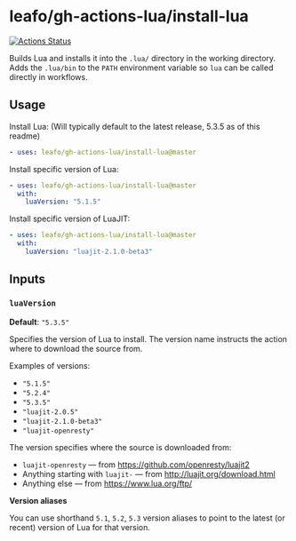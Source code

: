 # leafo/gh-actions-lua/install-lua

[![Actions Status](https://github.com/leafo/gh-actions-lua/workflows/test/badge.svg)](https://github.com/leafo/gh-actions-lua/actions)


Builds Lua and installs it into the `.lua/` directory in the working directory.
Adds the `.lua/bin` to the `PATH` environment variable so `lua` can be called
directly in workflows.

## Usage

Install Lua: (Will typically default to the latest release, 5.3.5 as of this readme)

```yaml
- uses: leafo/gh-actions-lua/install-lua@master
```

Install specific version of Lua:

```yaml
- uses: leafo/gh-actions-lua/install-lua@master
  with:
    luaVersion: "5.1.5"
```

Install specific version of LuaJIT:

```yaml
- uses: leafo/gh-actions-lua/install-lua@master
  with:
    luaVersion: "luajit-2.1.0-beta3"
```

## Inputs

### `luaVersion`

**Default**: `"5.3.5"`

Specifies the version of Lua to install. The version name instructs the action
where to download the source from.

Examples of versions:

* `"5.1.5"`
* `"5.2.4"`
* `"5.3.5"`
* `"luajit-2.0.5"`
* `"luajit-2.1.0-beta3"`
* `"luajit-openresty"`

The version specifies where the source is downloaded from:

* `luajit-openresty` — from https://github.com/openresty/luajit2
* Anything starting with `luajit-` — from http://luajit.org/download.html
* Anything else — from https://www.lua.org/ftp/

**Version aliases**

You can use shorthand `5.1`, `5.2`, `5.3` version aliases to point to the
latest (or recent) version of Lua for that version.

